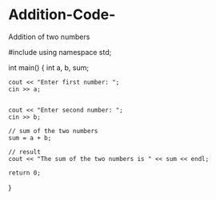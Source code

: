 # Addition-Code-
Addition of two numbers


#include <iostream>
using namespace std;

int main() {
    int a, b, sum;

    
    cout << "Enter first number: ";
    cin >> a;

    
    cout << "Enter second number: ";
    cin >> b;

    // sum of the two numbers
    sum = a + b;

    // result
    cout << "The sum of the two numbers is " << sum << endl;

    return 0;
}
